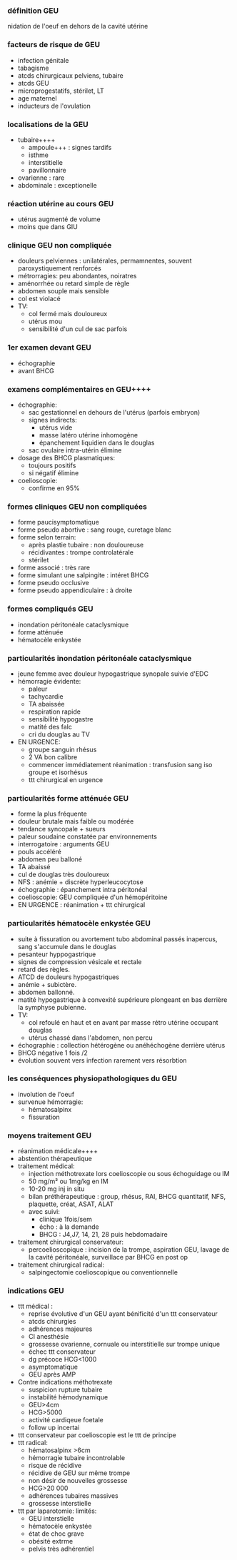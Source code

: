 ### définition GEU
nidation de l'oeuf en dehors de la cavité utérine

### facteurs de risque de GEU
- infection génitale
- tabagisme
- atcds chirurgicaux pelviens, tubaire
- atcds GEU
- microprogestatifs, stérilet, LT
- age maternel
- inducteurs de l'ovulation

 ### localisations de la GEU
 - tubaire++++
	- ampoule+++ : signes tardifs
	- isthme
	- interstitielle
	- pavillonnaire
- ovarienne : rare
- abdominale : exceptionelle

### réaction utérine au cours GEU
- utérus augmenté de volume
- moins que dans GIU

### clinique GEU non compliquée
- douleurs pelviennes : unilatérales, permamnentes, souvent paroxystiquement renforcés
- métrorragies: peu abondantes, noiratres
- aménorrhée ou retard simple de règle
- abdomen souple mais sensible
- col est violacé
- TV:
	- col fermé mais douloureux
	- utérus mou
	- sensibilité d'un cul de sac parfois

### 1er examen devant GEU
- échographie
- avant BHCG

### examens complémentaires en GEU++++
- échographie:
	- sac gestationnel en dehours de l'utérus (parfois embryon)
	- signes indirects:
		- utérus vide
		- masse latéro utérine inhomogène
		- épanchement liquidien dans le douglas
	- sac ovulaire intra-utérin élimine
- dosage des BHCG plasmatiques:
	- toujours positifs
	- si négatif élimine
- coelioscopie:
	- confirme en 95%

### formes cliniques GEU non compliquées
- forme paucisymptomatique
- forme pseudo abortive : sang rouge, curetage blanc
- forme selon terrain:
	- après plastie tubaire : non douloureuse
	- récidivantes : trompe controlatérale
	- stérilet
- forme associé : très rare
- forme simulant une salpingite : intéret BHCG
- forme pseudo occlusive
- forme pseudo appendiculaire : à droite

### formes compliqués GEU
- inondation péritonéale cataclysmique
- forme atténuée
- hématocèle enkystée

### particularités inondation péritonéale cataclysmique
- jeune femme avec douleur hypogastrique synopale suivie d'EDC
- hémorragie évidente:
	- paleur
	- tachycardie
	- TA abaissée
	- respiration rapide
	- sensibilité hypogastre
	- matité des falc
	- cri du douglas au TV
- EN URGENCE:
	- groupe sanguin rhésus
	- 2 VA bon calibre
	- commencer immédiatement réanimation : transfusion sang iso groupe et isorhésus
	- ttt chirurgical en urgence

### particularités forme atténuée GEU
- forme la plus fréquente
- douleur brutale mais faible ou modérée
- tendance syncopale + sueurs
- paleur soudaine constatée par environnements
- interrogatoire : arguments GEU
- pouls accéléré
- abdomen peu balloné
- TA abaissé
- cul de douglas très douloureux
- NFS : anémie + discrète hyperleucocytose
- échographie : épanchement intra péritonéal
- coelioscopie: GEU compliquée d'un hémopéritoine
- EN URGENCE : réanimation + ttt chirurgical

### particularités hématocèle enkystée GEU
- suite à fissuration ou avortement tubo abdominal passés inapercus, sang s'accumule dans le douglas
- pesanteur hyppogastrique
- signes de compression vésicale et rectale
- retard des règles.
- ATCD de douleurs hypogastriques
- anémie + subictère.
- abdomen ballonné.
- matité hypogastrique à convexité supérieure plongeant en bas derrière la symphyse pubienne.
- TV:
	- col refoulé en haut et en avant par masse rétro utérine occupant douglas
	- utérus chassé dans l'abdomen, non percu
- échographie : collection hétérogène ou anéhéchogène derrière utérus
- BHCG négative 1 fois /2
- évolution souvent vers infection rarement vers résorbtion

### les conséquences physiopathologiques du GEU
- involution de l'oeuf
- survenue hémorragie:
	- hématosalpinx
	- fissuration

### moyens traitement GEU
- réanimation médicale++++
- abstention thérapeutique
- traitement médical:
	- injection méthotrexate lors coelioscopie ou sous échoguidage ou IM
	- 50 mg/m² ou 1mg/kg en IM
	- 10-20 mg inj in situ
	- bilan préthérapeutique : group, rhésus, RAI, BHCG quantitatif, NFS, plaquette, créat, ASAT, ALAT
	- avec suivi:
		- clinique 1fois/sem
		- écho : à la demande
		- BHCG : J4,J7, 14, 21, 28 puis hebdomadaire
- traitement chirurgical conservateur:
	- percoelioscopique : incision de la trompe, aspiration GEU, lavage de la cavité péritonéale, surveillace par BHCG en post op
- traitement chirurgical radical:
	- salpingectomie coelioscopique ou conventionnelle

### indications GEU
- ttt médical :
	- reprise évolutive d'un GEU ayant bénificité d'un ttt conservateur
	- atcds chirurgies
	- adhérences majeures
	- CI anesthésie
	- grossesse ovarienne, cornuale ou interstitielle sur trompe unique
	- échec ttt conservateur
	- dg précoce HCG<1000
	- asymptomatique
	- GEU après AMP
- Contre indications méthotrexate
	- suspicion rupture tubaire
	- instabilité hémodynamique
	- GEU>4cm
	- HCG>5000
	- activité cardiqeue foetale
	- follow up incertai
- ttt conservateur par coelioscopie est le ttt de principe
- ttt radical:
	- hématosalpinx >6cm
	- hémorragie tubaire incontrolable
	- risque de récidive
	- récidive de GEU sur même trompe
	- non désir de nouvelles grossesse
	- HCG>20 000
	- adhérences tubaires massives
	- grossesse interstielle
- ttt par laparotomie: limités:
	- GEU interstielle
	- hématocèle enkystée
	- état de choc grave
	- obésité extrme
	- pelvis très adhérentiel